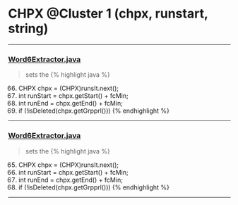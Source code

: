 # CHPX @Cluster 1 (chpx, runstart, string)

***

### [Word6Extractor.java](https://searchcode.com/codesearch/view/48925097/)
> sets the 
{% highlight java %}
66. CHPX chpx = (CHPX)runsIt.next();
67. int runStart = chpx.getStart() + fcMin;
68. int runEnd = chpx.getEnd() + fcMin;
70. if (!isDeleted(chpx.getGrpprl()))
{% endhighlight %}

***

### [Word6Extractor.java](https://searchcode.com/codesearch/view/138792450/)
> sets the 
{% highlight java %}
65. CHPX chpx = (CHPX)runsIt.next();
66. int runStart = chpx.getStart() + fcMin;
67. int runEnd = chpx.getEnd() + fcMin;
69. if (!isDeleted(chpx.getGrpprl()))
{% endhighlight %}

***

